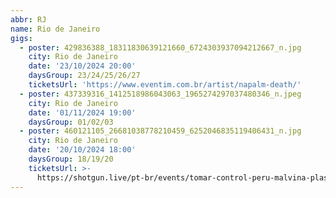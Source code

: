 ```yaml
---
abbr: RJ
name: Rio de Janeiro
gigs:
  - poster: 429836388_18311830639121660_6724303937094212667_n.jpg
    city: Rio de Janeiro
    date: '23/10/2024 20:00'
    daysGroup: 23/24/25/26/27
    ticketsUrl: 'https://www.eventim.com.br/artist/napalm-death/'
  - poster: 437339316_1412518986043063_1965274297037480346_n.jpeg
    city: Rio de Janeiro
    date: '01/11/2024 19:00'
    daysGroup: 01/02/03
  - poster: 460121105_26681038778210459_6252046835119406431_n.jpg
    city: Rio de Janeiro
    date: '20/10/2024 18:00'
    daysGroup: 18/19/20
    ticketsUrl: >-
      https://shotgun.live/pt-br/events/tomar-control-peru-malvina-plastic-fire-e-trash-no-star
---
```


